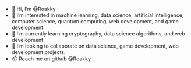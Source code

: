 - 👋 Hi, I’m @Roakky
- 👀 I’m interested in machine learning, data science, artificial intelligence, computer science, quantum computing, web development, and game development.
- 🌱 I’m currently learning cryptography, data science algorithms, and web development.
- 💞️ I’m looking to collaborate on data science, game development, web development projects. 
- 📫 Reach me on github @Roakky

<!---
Roakky/Roakky is a ✨ special ✨ repository because its `README.md` (this file) appears on your GitHub profile.
You can click the Preview link to take a look at your changes.
--->
